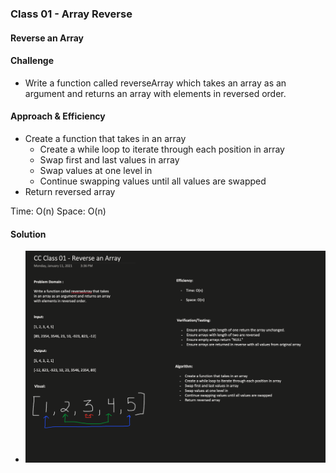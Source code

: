 ### **Class 01 - Array Reverse**

#### Reverse an Array

#### Challenge
- Write a function called reverseArray which takes an array as an argument and returns an array with elements in reversed order.

#### Approach & Efficiency
  - Create a function that takes in an array
	- Create a while loop to iterate through each position in array
	- Swap first and last values in array
	- Swap values at one level in
	- Continue swapping values until all values are swapped
  - Return reversed array 

  Time: O(n)
  Space: O(n)

#### Solution
- ![Array Reverse Whiteboard](resources/dotnet-CC1.png)
